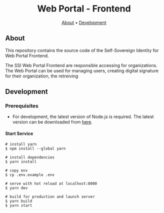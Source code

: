 
<h1 align="center">
    Web Portal - Frontend 
</h1>

<p align="center">
  <a href="#about">About</a> •
  <a href="#development">Development</a> 
</p>

## About

This repository contains the source code of the Self-Sovereign Identity for Web Portal Frontend.

The SSI Web Portal Frontend are responsible accessing for organizations. The Web Portal  can be used for managing users, creating digital signature for their organization, the  retreiving 

## Development

### Prerequisites

- For development, the latest version of Node.js is required. The latest version can be downloaded from [here](https://nodejs.org/en/download/).

#### Start Service

    
    # install yarn
    $ npm install --global yarn
    
    # install dependencies
    $ yarn install
    
    # copy env
    $ cp .env.example .env
    
    # serve with hot reload at localhost:8000
    $ yarn dev
    
    # build for production and launch server
    $ yarn build
    $ yarn start
